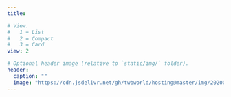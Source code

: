 ```yaml
---
title: 

# View.
#   1 = List
#   2 = Compact
#   3 = Card
view: 2

# Optional header image (relative to `static/img/` folder).
header:
  caption: ""
  image: "https://cdn.jsdelivr.net/gh/twbworld/hosting@master/img/20200506002156.jpg"
---
```

